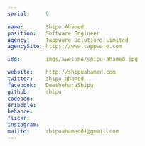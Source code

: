 ```yaml
---
serial:     9

name:       Shipu Ahamed
position:   Software Engineer
agency:     Tappware Solutions Limited
agencySite: https://www.tappware.com

img:        imgs/awesome/shipu-ahamed.jpg

website:    http://shipuahamed.com
twitter:    shipu_ahamed
facebook:   DeesheharaShipu
github:     shipu
codepen:    
dribbble:   
behance:    
flickr:     
instagram:  
mailto:     shipuahamed01@gmail.com
---
```

